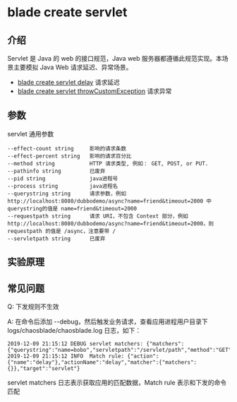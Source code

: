 # blade create servlet
## 介绍
Servlet 是 Java 的 web 的接口规范，Java web 服务器都遵循此规范实现。本场景主要模拟 Java Web 请求延迟、异常场景。

* [blade create servlet delay](blade%20create%20servlet%20delay.md) 请求延迟
* [blade create servlet throwCustomException](blade%20create%20servlet%20throwCustomException.md) 请求异常

## 参数
servlet 通用参数
```
--effect-count string     影响的请求条数
--effect-percent string   影响的请求百分比
--method string           HTTP 请求类型, 例如： GET, POST, or PUT.
--pathinfo string         已废弃
--pid string              java进程号
--process string          java进程名
--querystring string      请求参数，例如http://localhost:8080/dubbodemo/async?name=friend&timeout=2000 中 querystring的值是 name=friend&timeout=2000
--requestpath string      请求 URI，不包含 Context 部分，例如 http://localhost:8080/dubbodemo/async?name=friend&timeout=2000，则 requestpath 的值是 /async，注意要带 /
--servletpath string      已废弃
```

## 实验原理


## 常见问题
Q: 下发规则不生效

A: 在命令后添加 --debug，然后触发业务请求，查看应用进程用户目录下 logs/chaosblade/chaosblade.log 日志，如下：
```
2019-12-09 21:15:12 DEBUG servlet matchers: {"matchers":{"querystring":"name=bobo","servletpath":"/servlet/path","method":"GET","requestpath":"/servlet/path"}}
2019-12-09 21:15:12 INFO  Match rule: {"action":{"name":"delay"},"actionName":"delay","matcher":{"matchers":{}},"target":"servlet"}
```
servlet matchers 日志表示获取应用的匹配数据，Match rule 表示和下发的命令匹配